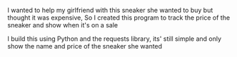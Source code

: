 I wanted to help my girlfriend with this sneaker she wanted to buy but thought it was expensive,
So I created this program to track the price of the sneaker and show when it's on a sale

I build this using Python and the requests library, its' still simple and only show the name and price of the sneaker she wanted
